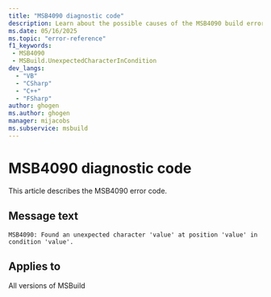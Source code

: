 ```yaml
---
title: "MSB4090 diagnostic code"
description: Learn about the possible causes of the MSB4090 build error, and get troubleshooting tips.
ms.date: 05/16/2025
ms.topic: "error-reference"
f1_keywords:
 - MSB4090
 - MSBuild.UnexpectedCharacterInCondition
dev_langs:
  - "VB"
  - "CSharp"
  - "C++"
  - "FSharp"
author: ghogen
ms.author: ghogen
manager: mijacobs
ms.subservice: msbuild
---
```


# MSB4090 diagnostic code

<!-- :::ErrorDefinitionDescription::: -->
<!-- :::editable-content name="introDescription"::: -->
This article describes the MSB4090 error code.
<!-- :::editable-content-end::: -->

## Message text

<!-- :::editable-content name="messageText"::: -->
`MSB4090: Found an unexpected character 'value' at position 'value' in condition 'value'.`
<!-- :::editable-content-end::: -->
<!-- MSB4090: Found an unexpected character '{2}' at position {1} in condition "{0}". -->

<!-- :::editable-content name="postOutputDescription"::: -->
<!--
{StrBegin="MSB4090: "}
-->
<!-- :::editable-content-end::: -->
<!-- :::ErrorDefinitionDescription-end::: -->

## Applies to

All versions of MSBuild
